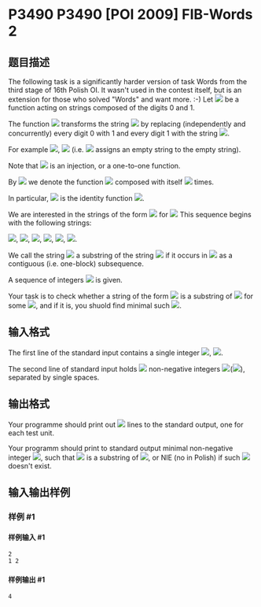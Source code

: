# P3490 P3490 [POI 2009] FIB-Words 2

## 题目描述

The following task is a significantly harder version of task Words from the third stage of 16th Polish OI. It wasn't used in the contest itself, but is an extension for those who solved "Words" and want more. :-)    Let ![](http://main.edu.pl/images/OI16/fib-en-tex.1.png) be a function acting on strings composed of the digits 0    and 1.

The function ![](http://main.edu.pl/images/OI16/fib-en-tex.2.png) transforms the string ![](http://main.edu.pl/images/OI16/fib-en-tex.3.png) by replacing (independently    and concurrently) every digit 0 with 1 and every digit    1 with the string ![](http://main.edu.pl/images/OI16/fib-en-tex.4.png).

For example ![](http://main.edu.pl/images/OI16/fib-en-tex.5.png), ![](http://main.edu.pl/images/OI16/fib-en-tex.6.png)    (i.e. ![](http://main.edu.pl/images/OI16/fib-en-tex.7.png) assigns an empty string to the empty string).

Note that ![](http://main.edu.pl/images/OI16/fib-en-tex.8.png) is an injection, or a one-to-one function.

By ![](http://main.edu.pl/images/OI16/fib-en-tex.9.png) we denote the function ![](http://main.edu.pl/images/OI16/fib-en-tex.10.png) composed with itself ![](http://main.edu.pl/images/OI16/fib-en-tex.11.png) times.

In particular, ![](http://main.edu.pl/images/OI16/fib-en-tex.12.png) is the identity function ![](http://main.edu.pl/images/OI16/fib-en-tex.13.png).

We are interested in the strings of the form ![](http://main.edu.pl/images/OI16/fib-en-tex.14.png)    for ![](http://main.edu.pl/images/OI16/fib-en-tex.15.png) This sequence begins with the following strings:

![](http://main.edu.pl/images/OI16/fib-en-tex.16.png), ![](http://main.edu.pl/images/OI16/fib-en-tex.17.png), ![](http://main.edu.pl/images/OI16/fib-en-tex.18.png), ![](http://main.edu.pl/images/OI16/fib-en-tex.19.png),    ![](http://main.edu.pl/images/OI16/fib-en-tex.20.png), ![](http://main.edu.pl/images/OI16/fib-en-tex.21.png).

We call the string ![](http://main.edu.pl/images/OI16/fib-en-tex.22.png) a substring of the string ![](http://main.edu.pl/images/OI16/fib-en-tex.23.png) if it occurs    in ![](http://main.edu.pl/images/OI16/fib-en-tex.24.png) as  a contiguous (i.e. one-block) subsequence.

A sequence of integers ![](http://main.edu.pl/images/OI16/fib-en-tex.25.png) is given.

Your task is to check whether a string of the form    ![](http://main.edu.pl/images/OI16/fib-en-tex.26.png)    is a substring of ![](http://main.edu.pl/images/OI16/fib-en-tex.27.png) for some ![](http://main.edu.pl/images/OI16/fib-en-tex.28.png), and if it is,    you shuold find minimal such ![](http://main.edu.pl/images/OI16/fib-en-tex.29.png).


## 输入格式

The first line of the standard input contains a single integer ![](http://main.edu.pl/images/OI16/fib-en-tex.30.png),      ![](http://main.edu.pl/images/OI16/fib-en-tex.31.png).

The second line of standard input holds ![](http://main.edu.pl/images/OI16/fib-en-tex.32.png) non-negative integers      ![](http://main.edu.pl/images/OI16/fib-en-tex.33.png)(![](http://main.edu.pl/images/OI16/fib-en-tex.34.png)), separated by single spaces.


## 输出格式

Your programme should print out ![](http://main.edu.pl/images/OI16/fib-en-tex.35.png) lines to the standard output,     one for each test unit.

Your programm should print to standard output minimal non-negative integer ![](http://main.edu.pl/images/OI16/fib-en-tex.36.png),     such that ![](http://main.edu.pl/images/OI16/fib-en-tex.37.png) is a substring of      ![](http://main.edu.pl/images/OI16/fib-en-tex.38.png), or NIE (no in Polish) if such ![](http://main.edu.pl/images/OI16/fib-en-tex.39.png) doesn't exist.


## 输入输出样例

### 样例 #1

#### 样例输入 #1

```
2
1 2
```

#### 样例输出 #1

```
4
```
